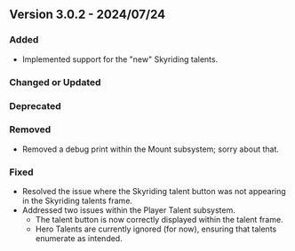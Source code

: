 ## Version 3.0.2 - 2024/07/24

### Added
- Implemented support for the "new" Skyriding talents.
### Changed or Updated
### Deprecated
### Removed
- Removed a debug print within the Mount subsystem; sorry about that.
### Fixed
- Resolved the issue where the Skyriding talent button was not appearing in the Skyriding talents frame.
- Addressed two issues within the Player Talent subsystem.
  - The talent button is now correctly displayed within the talent frame.
  - Hero Talents are currently ignored (for now), ensuring that talents enumerate as intended.